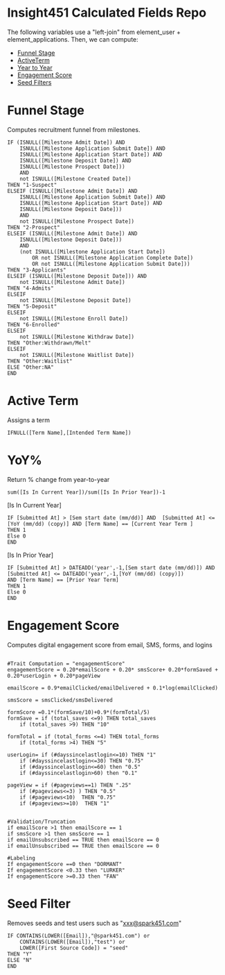 # Insight451 Calculated Fields Repo
The following variables use a "left-join" from element_user + element_applications.  Then, we can compute:  

* [Funnel Stage](#funnel-stage)
* [ActiveTerm](#active-term)
* [Year to Year](#yoy)
* [Engagement Score](#engagement-score)
* [Seed Filters](#seed-filter)


# Funnel Stage 

Computes recruitment funnel from milestones.
```
IF (ISNULL([Milestone Admit Date]) AND 
    ISNULL([Milestone Application Submit Date]) AND 
    ISNULL([Milestone Application Start Date]) AND
    ISNULL([Milestone Deposit Date]) AND 
    ISNULL([Milestone Prospect Date]))
    AND
    not ISNULL([Milestone Created Date])
THEN "1-Suspect"
ELSEIF (ISNULL([Milestone Admit Date]) AND 
    ISNULL([Milestone Application Submit Date]) AND 
    ISNULL([Milestone Application Start Date]) AND
    ISNULL([Milestone Deposit Date]))
    AND
    not ISNULL([Milestone Prospect Date])
THEN "2-Prospect"
ELSEIF (ISNULL([Milestone Admit Date]) AND
    ISNULL([Milestone Deposit Date]))
    AND
    (not ISNULL([Milestone Application Start Date]) 
        OR not ISNULL([Milestone Application Complete Date]) 
        OR not ISNULL([Milestone Application Submit Date])) 
THEN "3-Applicants"
ELSEIF (ISNULL([Milestone Deposit Date])) AND 
    not ISNULL([Milestone Admit Date])
THEN "4-Admits"
ELSEIF
    not ISNULL([Milestone Deposit Date])
THEN "5-Deposit"
ELSEIF
    not ISNULL([Milestone Enroll Date])
THEN "6-Enrolled"
ELSEIF
    not ISNULL([Milestone Withdraw Date])
THEN "Other:Withdrawn/Melt"
ELSEIF
    not ISNULL([Milestone Waitlist Date])
THEN "Other:Waitlist"
ELSE "Other:NA"
END
```

# Active Term
Assigns a term
```
IFNULL([Term Name],[Intended Term Name])
```

# YoY%
Return % change from year-to-year
```
sum([Is In Current Year])/sum([Is In Prior Year])-1

```
[Is In Current Year]
```
IF [Submitted At] > [Sem start date (mm/dd)] AND  [Submitted At] <= [YoY (mm/dd) (copy)] AND [Term Name] == [Current Year Term ]
THEN 1
Else 0
END
```

[Is In Prior Year]
```
IF [Submitted At] > DATEADD('year',-1,[Sem start date (mm/dd)]) AND  
[Submitted At] <= DATEADD('year',-1,[YoY (mm/dd) (copy)])
AND [Term Name] == [Prior Year Term]
THEN 1
Else 0
END
```

# Engagement Score
Computes digital engagement score from email, SMS, forms, and logins
```

#Trait Computation = "engagementScore"
engagementScore = 0.20*emailScore + 0.20* smsScore+ 0.20*formSaved + 0.20*userLogin + 0.20*pageView

emailScore = 0.9*emailClicked/emailDelivered + 0.1*log(emailClicked)

smsScore = smsClicked/smsDelivered

formScore =0.1*(formSave/10)+0.9*(formTotal/5)
formSave = if (total_saves <=9) THEN total_saves
	if (total_saves >9) THEN "10"

formTotal = if (total_forms <=4) THEN total_forms
	if (total_forms >4) THEN "5"
 
userLogin= if (#dayssincelastlogin<=10) THEN "1" 
	if (#dayssincelastlogin<=30) THEN "0.75"
	if (#dayssincelastlogin<=60) then "0.5"
	if (#dayssincelastlogin>60) then "0.1"

pageView = if (#pageviews==1) THEN ".25" 
	if (#pageviews<=3) ) THEN "0.5"
	if (#pageviews<10)  THEN "0.75"
	if (#pageviews>=10)  THEN "1"


#Validation/Truncation
if emailScore >1 then emailScore == 1
if smsScore >1 then smsScore == 1
if emailUnsubscribed == TRUE then emailScore == 0
if emailUnsubscribed == TRUE then emailScore == 0

#Labeling
If engagementScore ==0 then "DORMANT"
If engagementScore <0.33 then "LURKER"
If engagementScore >=0.33 then "FAN"

```

# Seed Filter
Removes seeds and test users such as "xxx@spark451.com"
```
IF CONTAINS(LOWER([Email]),"@spark451.com") or 
	CONTAINS(LOWER([Email]),"test") or 
	LOWER([First Source Code]) = "seed" 
THEN "Y" 
ELSE "N" 
END

```
